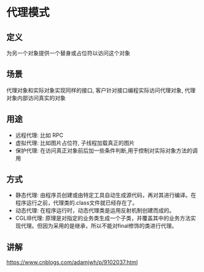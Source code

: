 # 代理模式
## 定义
为另一个对象提供一个替身或占位符以访问这个对象
## 场景
代理对象和实际对象实现同样的接口, 客户针对接口编程实际访问代理对象, 代理对象内部访问真实的对象

## 用途
- 远程代理: 比如 RPC
- 虚拟代理: 比如图片占位符, 子线程加载真正的图片
- 保护代理: 在访问真正对象前后加一些条件判断,用于控制对实际对象方法的调用

## 方式
- 静态代理: 由程序员创建或由特定工具自动生成源代码，再对其进行编译。在程序运行之前，代理类的.class文件就已经存在了。
- 动态代理: 在程序运行时，动态代理类是运用反射机制创建而成的。
- CGLIB代理: 原理是对指定的业务类生成一个子类，并覆盖其中的业务方法实现代理。但因为采用的是继承，所以不能对final修饰的类进行代理。

## 讲解
https://www.cnblogs.com/adamjwh/p/9102037.html